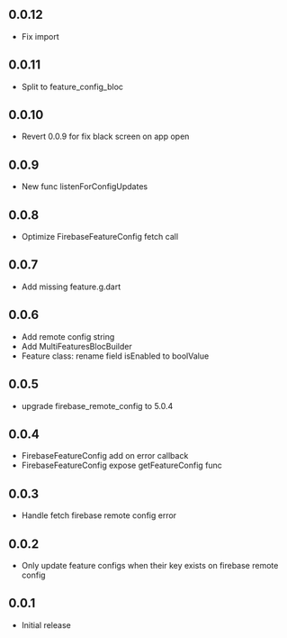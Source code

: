 ## 0.0.12
- Fix import
## 0.0.11
- Split to feature_config_bloc

## 0.0.10
- Revert 0.0.9 for fix black screen on app open

## 0.0.9
- New func listenForConfigUpdates

## 0.0.8
- Optimize FirebaseFeatureConfig fetch call

## 0.0.7
- Add missing feature.g.dart

## 0.0.6

- Add remote config string
- Add MultiFeaturesBlocBuilder
- Feature class: rename field isEnabled to boolValue

## 0.0.5

- upgrade firebase_remote_config to 5.0.4

## 0.0.4

- FirebaseFeatureConfig add on error callback
- FirebaseFeatureConfig expose getFeatureConfig func

## 0.0.3

- Handle fetch firebase remote config error

## 0.0.2

- Only update feature configs when their key exists on firebase remote config

## 0.0.1

- Initial release

